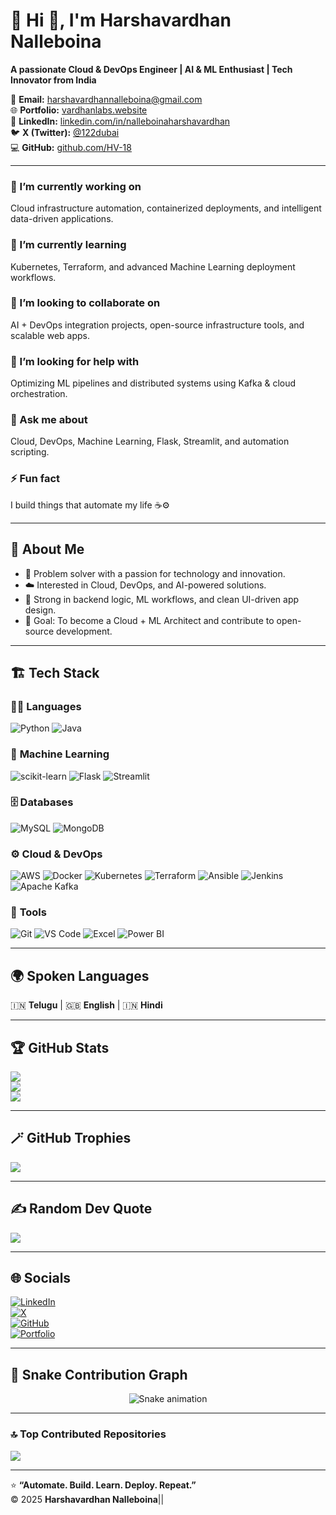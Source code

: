 # 💫 Hi 👋, I'm Harshavardhan Nalleboina  
**A passionate Cloud & DevOps Engineer | AI & ML Enthusiast | Tech Innovator from India**

📧 **Email:** [harshavardhannalleboina@gmail.com](mailto:harshavardhannalleboina@gmail.com)  
🌐 **Portfolio:** [vardhanlabs.website](https://vardhanlabs.website)  
💼 **LinkedIn:** [linkedin.com/in/nalleboinaharshavardhan](https://www.linkedin.com/in/nalleboinaharshavardhan/)  
🐦 **X (Twitter):** [@122dubai](https://x.com/122dubai)  
💻 **GitHub:** [github.com/HV-18](https://github.com/HV-18)

---

### 🔭 I’m currently working on  
Cloud infrastructure automation, containerized deployments, and intelligent data-driven applications.

### 🌱 I’m currently learning  
Kubernetes, Terraform, and advanced Machine Learning deployment workflows.

### 👯 I’m looking to collaborate on  
AI + DevOps integration projects, open-source infrastructure tools, and scalable web apps.

### 🤝 I’m looking for help with  
Optimizing ML pipelines and distributed systems using Kafka & cloud orchestration.

### 💬 Ask me about  
Cloud, DevOps, Machine Learning, Flask, Streamlit, and automation scripting.

### ⚡ Fun fact  
I build things that automate my life ☕⚙️

---

## 🧠 About Me  
- 🧩 Problem solver with a passion for technology and innovation.  
- ☁️ Interested in Cloud, DevOps, and AI-powered solutions.  
- 🧠 Strong in backend logic, ML workflows, and clean UI-driven app design.  
- 🎯 Goal: To become a Cloud + ML Architect and contribute to open-source development.  

---

## 🏗️ Tech Stack  

### 🧑‍💻 **Languages**
![Python](https://img.shields.io/badge/Python-%233776AB.svg?style=for-the-badge&logo=python&logoColor=white)
![Java](https://img.shields.io/badge/Java-%23ED8B00.svg?style=for-the-badge&logo=openjdk&logoColor=white)

### 🧠 **Machine Learning**
![scikit-learn](https://img.shields.io/badge/scikit--learn-F7931E?style=for-the-badge&logo=scikit-learn&logoColor=white)
![Flask](https://img.shields.io/badge/Flask-000000.svg?style=for-the-badge&logo=flask&logoColor=white)
![Streamlit](https://img.shields.io/badge/Streamlit-FF4B4B.svg?style=for-the-badge&logo=streamlit&logoColor=white)

### 🗄️ **Databases**
![MySQL](https://img.shields.io/badge/MySQL-005C84?style=for-the-badge&logo=mysql&logoColor=white)
![MongoDB](https://img.shields.io/badge/MongoDB-%234ea94b.svg?style=for-the-badge&logo=mongodb&logoColor=white)

### ⚙️ **Cloud & DevOps**
![AWS](https://img.shields.io/badge/AWS-%23FF9900.svg?style=for-the-badge&logo=amazon-aws&logoColor=white)
![Docker](https://img.shields.io/badge/Docker-%230db7ed.svg?style=for-the-badge&logo=docker&logoColor=white)
![Kubernetes](https://img.shields.io/badge/Kubernetes-%23326ce5.svg?style=for-the-badge&logo=kubernetes&logoColor=white)
![Terraform](https://img.shields.io/badge/Terraform-%235835CC.svg?style=for-the-badge&logo=terraform&logoColor=white)
![Ansible](https://img.shields.io/badge/Ansible-%231A1918.svg?style=for-the-badge&logo=ansible&logoColor=white)
![Jenkins](https://img.shields.io/badge/Jenkins-%232C5263.svg?style=for-the-badge&logo=jenkins&logoColor=white)
![Apache Kafka](https://img.shields.io/badge/Apache%20Kafka-000?style=for-the-badge&logo=apachekafka)

### 🧰 **Tools**
![Git](https://img.shields.io/badge/Git-F05032?style=for-the-badge&logo=git&logoColor=white)
![VS Code](https://img.shields.io/badge/VS%20Code-0078D7.svg?style=for-the-badge&logo=visual-studio-code&logoColor=white)
![Excel](https://img.shields.io/badge/Microsoft%20Excel-217346?style=for-the-badge&logo=microsoft-excel&logoColor=white)
![Power BI](https://img.shields.io/badge/Power%20BI-F2C811.svg?style=for-the-badge&logo=powerbi&logoColor=white)

---

## 🌍 Spoken Languages  
🇮🇳 **Telugu** | 🇬🇧 **English** | 🇮🇳 **Hindi**

---

## 🏆 GitHub Stats  

![](https://github-readme-stats.vercel.app/api?username=HV-18&theme=radical&hide_border=false&include_all_commits=true&count_private=true)  
![](https://github-readme-streak-stats.herokuapp.com/?user=HV-18&theme=radical&hide_border=false)  
![](https://github-readme-stats.vercel.app/api/top-langs/?username=HV-18&theme=radical&hide_border=false&include_all_commits=true&count_private=true&layout=compact)

---

## 🪄 GitHub Trophies  
![](https://github-profile-trophy.vercel.app/?username=HV-18&theme=radical&no-frame=false&no-bg=false&margin-w=4)

---

## ✍️ Random Dev Quote  
![](https://quotes-github-readme.vercel.app/api?type=horizontal&theme=radical)

---

## 🌐 Socials  
[![LinkedIn](https://img.shields.io/badge/LinkedIn-%230077B5.svg?logo=linkedin&logoColor=white)](https://www.linkedin.com/in/nalleboinaharshavardhan/)  
[![X](https://img.shields.io/badge/X-black.svg?logo=X&logoColor=white)](https://x.com/122dubai)  
[![GitHub](https://img.shields.io/badge/GitHub-171515.svg?logo=github&logoColor=white)](https://github.com/HV-18)  
[![Portfolio](https://img.shields.io/badge/Portfolio-%23FF7139.svg?logo=firefox&logoColor=white)](https://vardhanlabs.website)

---

## 🐍 Snake Contribution Graph  
<div align="center">
  <img src="https://profile-readme-generator.com/assets/snake.svg" alt="Snake animation" />
</div>

---

### 🔝 Top Contributed Repositories  
![](https://github-contributor-stats.vercel.app/api?username=HV-18&limit=5&theme=radical&combine_all_yearly_contributions=true)

---

⭐ **“Automate. Build. Learn. Deploy. Repeat.”**  
© 2025 **Harshavardhan Nalleboina**||
